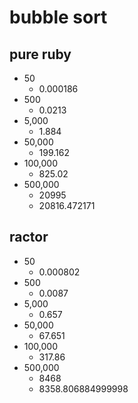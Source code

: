 # bubble sort

## pure ruby
- 50
  - 0.000186
- 500
  - 0.0213
- 5,000
  - 1.884
- 50,000
  - 199.162
- 100,000
  - 825.02
- 500,000
  - 20995
  - 20816.472171

## ractor
- 50
  - 0.000802
- 500
  - 0.0087
- 5,000
  - 0.657
- 50,000
  - 67.651
- 100,000
  - 317.86
- 500,000
  - 8468
  - 8358.806884999998
